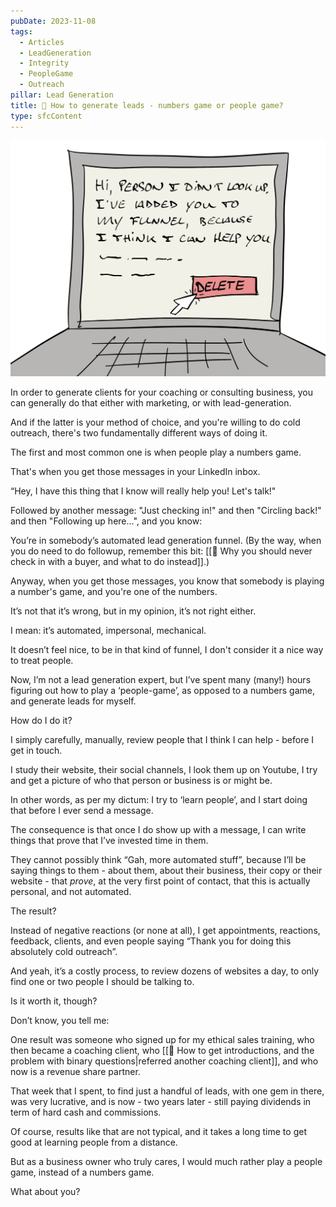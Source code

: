```yaml
---
pubDate: 2023-11-08
tags:
  - Articles
  - LeadGeneration
  - Integrity
  - PeopleGame
  - Outreach
pillar: Lead Generation
title: 📄 How to generate leads - numbers game or people game?
type: sfcContent
---
```


![](Media/SalesFlowCoach.app_Lead-generation-numbers-game-or-people-game_MartinStellar.jpg)

In order to generate clients for your coaching or consulting business, you can generally do that either with marketing, or with lead-generation.

And if the latter is your method of choice, and you're willing to do cold outreach, there's two fundamentally different ways of doing it.

The first and most common one is when people play a numbers game.

That's when you get those messages in your LinkedIn inbox.

“Hey, I have this thing that I know will really help you! Let's talk!"

Followed by another message: "Just checking in!" and then "Circling back!" and then "Following up here...", and you know:

You’re in somebody’s automated lead generation funnel. (By the way, when you do need to do followup, remember this bit: [[📄 Why you should never check in with a buyer, and what to do instead]].)

Anyway, when you get those messages, you know that somebody is playing a number's game, and you're one of the numbers.

It’s not that it’s wrong, but in my opinion, it’s not right either.

I mean: it’s automated, impersonal, mechanical.

It doesn’t feel nice, to be in that kind of funnel, I don't consider it a nice way to treat people.

Now, I’m not a lead generation expert, but I’ve spent many (many!) hours figuring out how to play a ‘people-game’, as opposed to a numbers game, and generate leads for myself.

How do I do it?

I simply carefully, manually, review people that I think I can help - before I get in touch.

I study their website, their social channels, I look them up on Youtube, I try and get a picture of who that person or business is or might be.

In other words, as per my dictum: I try to ‘learn people’, and I start doing that before I ever send a message.

The consequence is that once I do show up with a message, I can write things that prove that I’ve invested time in them.

They cannot possibly think “Gah, more automated stuff”, because I’ll be saying things to them - about them, about their business, their copy or their website - that *prove*, at the very first point of contact, that this is actually personal, and not automated.

The result?

Instead of negative reactions (or none at all), I get appointments, reactions, feedback, clients, and even people saying “Thank you for doing this absolutely cold outreach”.

And yeah, it’s a costly process, to review dozens of websites a day, to only find one or two people I should be talking to.

Is it worth it, though?

Don’t know, you tell me:

One result was someone who signed up for my ethical sales training, who then became a coaching client, who [[📄 How to get introductions, and the problem with binary questions|referred another coaching client]], and who now is a revenue share partner.

That week that I spent, to find just a handful of leads, with one gem in there, was very lucrative, and is now - two years later - still paying dividends in term of hard cash and commissions.

Of course, results like that are not typical, and it takes a long time to get good at learning people from a distance.

But as a business owner who truly cares, I would much rather play a people game, instead of a numbers game.

What about you?

